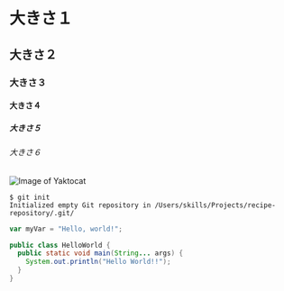 # 大きさ１
## 大きさ２
### 大きさ３
#### 大きさ４
##### 大きさ５
###### 大きさ６

![Image of Yaktocat](https://octodex.github.com/images/yaktocat.png)

```
$ git init
Initialized empty Git repository in /Users/skills/Projects/recipe-repository/.git/
```

``` javascript
var myVar = "Hello, world!";
```

``` java
public class HelloWorld {
  public static void main(String... args) {
    System.out.println("Hello World!!");
  }
}
```
